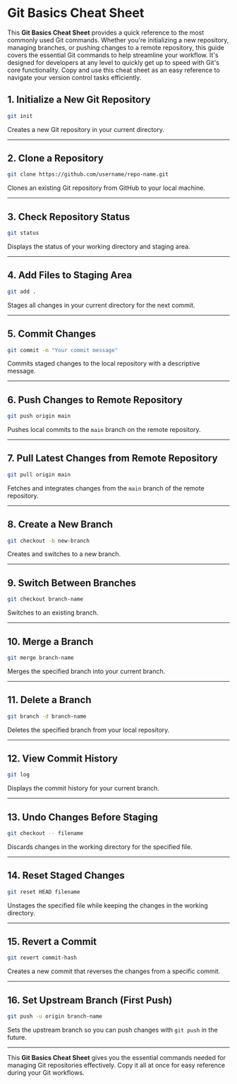 # Git Basics Cheat Sheet

This **Git Basics Cheat Sheet** provides a quick reference to the most commonly used Git commands. Whether you're initializing a new repository, managing branches, or pushing changes to a remote repository, this guide covers the essential Git commands to help streamline your workflow. It's designed for developers at any level to quickly get up to speed with Git's core functionality. Copy and use this cheat sheet as an easy reference to navigate your version control tasks efficiently.


## 1. Initialize a New Git Repository
```bash
git init
```
Creates a new Git repository in your current directory.

---

## 2. Clone a Repository
```bash
git clone https://github.com/username/repo-name.git
```
Clones an existing Git repository from GitHub to your local machine.

---

## 3. Check Repository Status
```bash
git status
```
Displays the status of your working directory and staging area.

---

## 4. Add Files to Staging Area
```bash
git add .
```
Stages all changes in your current directory for the next commit.

---

## 5. Commit Changes
```bash
git commit -m "Your commit message"
```
Commits staged changes to the local repository with a descriptive message.

---

## 6. Push Changes to Remote Repository
```bash
git push origin main
```
Pushes local commits to the `main` branch on the remote repository.

---

## 7. Pull Latest Changes from Remote Repository
```bash
git pull origin main
```
Fetches and integrates changes from the `main` branch of the remote repository.

---

## 8. Create a New Branch
```bash
git checkout -b new-branch
```
Creates and switches to a new branch.

---

## 9. Switch Between Branches
```bash
git checkout branch-name
```
Switches to an existing branch.

---

## 10. Merge a Branch
```bash
git merge branch-name
```
Merges the specified branch into your current branch.

---

## 11. Delete a Branch
```bash
git branch -d branch-name
```
Deletes the specified branch from your local repository.

---

## 12. View Commit History
```bash
git log
```
Displays the commit history for your current branch.

---

## 13. Undo Changes Before Staging
```bash
git checkout -- filename
```
Discards changes in the working directory for the specified file.

---

## 14. Reset Staged Changes
```bash
git reset HEAD filename
```
Unstages the specified file while keeping the changes in the working directory.

---

## 15. Revert a Commit
```bash
git revert commit-hash
```
Creates a new commit that reverses the changes from a specific commit.

---

## 16. Set Upstream Branch (First Push)
```bash
git push -u origin branch-name
```
Sets the upstream branch so you can push changes with `git push` in the future.

---

This **Git Basics Cheat Sheet** gives you the essential commands needed for managing Git repositories effectively. Copy it all at once for easy reference during your Git workflows.
